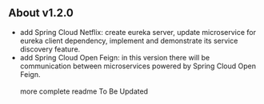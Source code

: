 ## About v1.2.0
- add Spring Cloud Netflix: create eureka server, update microservice for eureka client dependency, implement and demonstrate its service discovery feature.
- add Spring Cloud Open Feign: in this version there will be communication between microservices powered by Spring Cloud Open Feign. 
<br/><br/>more complete readme To Be Updated
